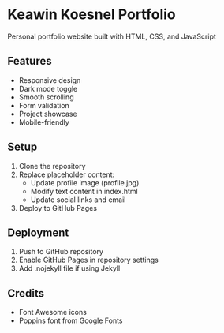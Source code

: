 # Keawin Koesnel Portfolio

Personal portfolio website built with HTML, CSS, and JavaScript

## Features
- Responsive design
- Dark mode toggle
- Smooth scrolling
- Form validation
- Project showcase
- Mobile-friendly

## Setup
1. Clone the repository
2. Replace placeholder content:
   - Update profile image (profile.jpg)
   - Modify text content in index.html
   - Update social links and email
3. Deploy to GitHub Pages

## Deployment
1. Push to GitHub repository
2. Enable GitHub Pages in repository settings
3. Add .nojekyll file if using Jekyll

## Credits
- Font Awesome icons
- Poppins font from Google Fonts